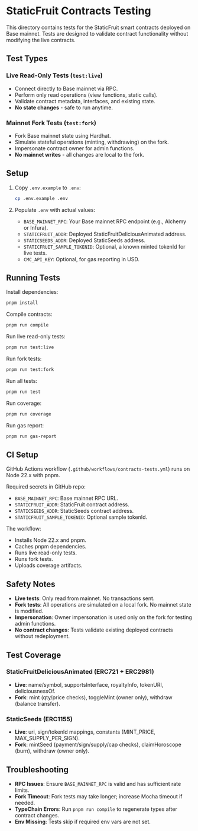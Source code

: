# StaticFruit Contracts Testing

This directory contains tests for the StaticFruit smart contracts deployed on Base mainnet. Tests are designed to validate contract functionality without modifying the live contracts.

## Test Types

### Live Read-Only Tests (`test:live`)
- Connect directly to Base mainnet via RPC.
- Perform only read operations (view functions, static calls).
- Validate contract metadata, interfaces, and existing state.
- **No state changes** - safe to run anytime.

### Mainnet Fork Tests (`test:fork`)
- Fork Base mainnet state using Hardhat.
- Simulate stateful operations (minting, withdrawing) on the fork.
- Impersonate contract owner for admin functions.
- **No mainnet writes** - all changes are local to the fork.

## Setup

1. Copy `.env.example` to `.env`:
   ```bash
   cp .env.example .env
   ```

2. Populate `.env` with actual values:
   - `BASE_MAINNET_RPC`: Your Base mainnet RPC endpoint (e.g., Alchemy or Infura).
   - `STATICFRUIT_ADDR`: Deployed StaticFruitDeliciousAnimated address.
   - `STATICSEEDS_ADDR`: Deployed StaticSeeds address.
   - `STATICFRUIT_SAMPLE_TOKENID`: Optional, a known minted tokenId for live tests.
   - `CMC_API_KEY`: Optional, for gas reporting in USD.

## Running Tests

Install dependencies:
```bash
pnpm install
```

Compile contracts:
```bash
pnpm run compile
```

Run live read-only tests:
```bash
pnpm run test:live
```

Run fork tests:
```bash
pnpm run test:fork
```

Run all tests:
```bash
pnpm run test
```

Run coverage:
```bash
pnpm run coverage
```

Run gas report:
```bash
pnpm run gas-report
```

## CI Setup

GitHub Actions workflow (`.github/workflows/contracts-tests.yml`) runs on Node 22.x with pnpm.

Required secrets in GitHub repo:
- `BASE_MAINNET_RPC`: Base mainnet RPC URL.
- `STATICFRUIT_ADDR`: StaticFruit contract address.
- `STATICSEEDS_ADDR`: StaticSeeds contract address.
- `STATICFRUIT_SAMPLE_TOKENID`: Optional sample tokenId.

The workflow:
- Installs Node 22.x and pnpm.
- Caches pnpm dependencies.
- Runs live read-only tests.
- Runs fork tests.
- Uploads coverage artifacts.

## Safety Notes

- **Live tests**: Only read from mainnet. No transactions sent.
- **Fork tests**: All operations are simulated on a local fork. No mainnet state is modified.
- **Impersonation**: Owner impersonation is used only on the fork for testing admin functions.
- **No contract changes**: Tests validate existing deployed contracts without redeployment.

## Test Coverage

### StaticFruitDeliciousAnimated (ERC721 + ERC2981)
- **Live**: name/symbol, supportsInterface, royaltyInfo, tokenURI, deliciousnessOf.
- **Fork**: mint (qty/price checks), toggleMint (owner only), withdraw (balance transfer).

### StaticSeeds (ERC1155)
- **Live**: uri, sign/tokenId mappings, constants (MINT_PRICE, MAX_SUPPLY_PER_SIGN).
- **Fork**: mintSeed (payment/sign/supply/cap checks), claimHoroscope (burn), withdraw (owner only).

## Troubleshooting

- **RPC Issues**: Ensure `BASE_MAINNET_RPC` is valid and has sufficient rate limits.
- **Fork Timeout**: Fork tests may take longer; increase Mocha timeout if needed.
- **TypeChain Errors**: Run `pnpm run compile` to regenerate types after contract changes.
- **Env Missing**: Tests skip if required env vars are not set.